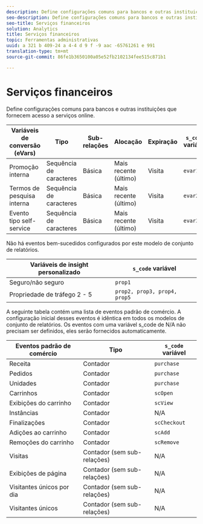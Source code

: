 ```yaml
---
description: Define configurações comuns para bancos e outras instituições que fornecem acesso a serviços online.
seo-description: Define configurações comuns para bancos e outras instituições que fornecem acesso a serviços online.
seo-title: Serviços financeiros
solution: Analytics
title: Serviços financeiros
topic: Ferramentas administrativas
uuid: a 321 b 409-24 a 4-4 d 9 f -9 aac -65761261 e 991
translation-type: tm+mt
source-git-commit: 86fe1b3650100a05e52fb2102134fee515c871b1

---
```



# Serviços financeiros

Define configurações comuns para bancos e outras instituições que fornecem acesso a serviços online.

| Variáveis de conversão (eVars) | Tipo | Sub-relações | Alocação | Expiração | `s_code` variável |
|---|---|---|---|---|---|
| Promoção interna | Sequência de caracteres | Básica | Mais recente (último) | Visita | `evar1` |
| Termos de pesquisa interna | Sequência de caracteres | Básica | Mais recente (último) | Visita | `evar2` |
| Evento tipo self-service | Sequência de caracteres | Básica | Mais recente (último) | Visita | `evar3` |

Não há eventos bem-sucedidos configurados por este modelo de conjunto de relatórios.

| Variáveis de insight personalizado | `s_code` variável |
|---|---|
| Seguro/não seguro | `prop1` |
| Propriedade de tráfego 2 - 5 | `prop2, prop3, prop4, prop5` |

A seguinte tabela contém uma lista de eventos padrão de comércio. A configuração inicial desses eventos é idêntica em todos os modelos de conjunto de relatórios. Os eventos com uma variável s_code de N/A não precisam ser definidos, eles serão fornecidos automaticamente.

| Eventos padrão de comércio | Tipo | `s_code` variável |
|---|---|---|
| Receita | Contador | `purchase` |
| Pedidos | Contador | `purchase` |
| Unidades | Contador | `purchase` |
| Carrinhos | Contador | `scOpen` |
| Exibições do carrinho | Contador | `scView` |
| Instâncias | Contador | N/A |
| Finalizações | Contador | `scCheckout` |
| Adições ao carrinho | Contador | `scAdd` |
| Remoções do carrinho | Contador | `scRemove` |
| Visitas | Contador (sem sub-relações) | N/A |
| Exibições de página | Contador (sem sub-relações) | N/A |
| Visitantes únicos por dia | Contador (sem sub-relações) | N/A |
| Visitantes únicos | Contador (sem sub-relações) | N/A |

